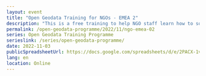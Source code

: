 ```yaml
---
layout: event
title: "Open Geodata Training for NGOs - EMEA 2"
description: "This is a free training to help NGO staff learn how to source, analyse and visualise geographic data to support social impact project. The programme is split into two phases, both delivered remotely: two days of live sessions and five weeks of mentoring."
permalink: /open-geodata-programme/2022/11/ngo-emea-02
series: Open Geodata Training Programme
serieslink: /series/open-geodata-programme/
date: 2022-11-03
publicSpreadsheetUrl: https://docs.google.com/spreadsheets/d/e/2PACX-1vRotWmfH0ckv6SqkHnPeqIN7MfqBIm6WCCv_md2gRmVUbB4AIyqHac_RQn01MndUK6waC8H581yNXfa/pub?output=csv
lang: en
location: Online
---
```

